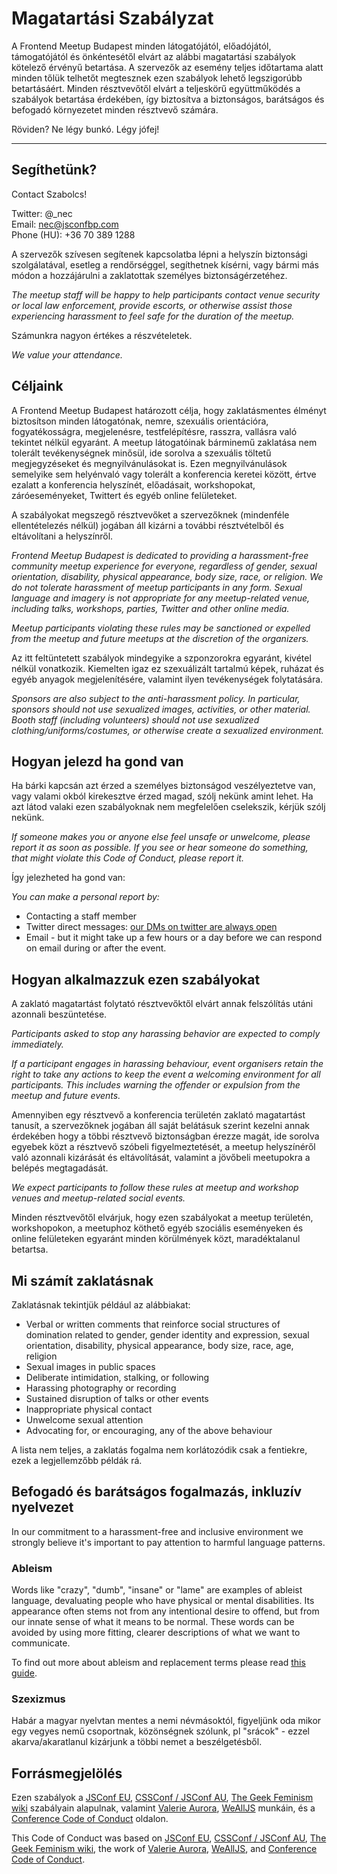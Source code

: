 # Magatartási Szabályzat

A Frontend Meetup Budapest minden látogatójától, előadójától, támogatójától és önkéntesétől elvárt az alábbi magatartási szabályok kötelező érvényű betartása. A szervezők az esemény teljes időtartama alatt minden tőlük telhetőt megtesznek ezen  szabályok lehető legszigorúbb betartásáért. Minden résztvevőtől elvárt a teljeskörű együttműködés a szabályok betartása érdekében, így biztosítva a biztonságos, barátságos és befogadó környezetet minden résztvevő számára.

Röviden? Ne légy bunkó. Légy jófej!

---

## Segíthetünk?

Contact Szabolcs!

Twitter: @_nec  
Email: nec@jsconfbp.com  
Phone (HU): +36 70 389 1288

A szervezők szívesen segítenek kapcsolatba lépni a helyszín biztonsági szolgálatával, esetleg a rendőrséggel, segíthetnek kísérni, vagy bármi más módon a hozzájárulni a zaklatottak személyes biztonságérzetéhez.

_The meetup staff will be happy to help participants contact venue security or local law enforcement, provide escorts, or otherwise assist those experiencing harassment to feel safe for the duration of the meetup._

Számunkra nagyon értékes a részvételetek.

_We value your attendance._


## Céljaink

A Frontend Meetup Budapest határozott célja, hogy zaklatásmentes élményt biztosítson minden látogatónak, nemre, szexuális orientációra, fogyatékosságra, megjelenésre, testfelépítésre, rasszra, vallásra való tekintet nélkül egyaránt. A meetup látogatóinak bárminemű zaklatása nem tolerált tevékenységnek minősül, ide sorolva a szexuális töltetű megjegyzéseket és megnyilvánulásokat is. Ezen megnyilvánulások semelyike sem helyénvaló vagy tolerált a konferencia keretei között, értve ezalatt a konferencia helyszínét, előadásait, workshopokat, záróeseményeket, Twittert és egyéb online felületeket. 

A szabályokat megszegő résztvevőket a szervezőknek (mindenféle ellentételezés nélkül) jogában áll kizárni a további résztvételből és eltávolítani a helyszínről.

_Frontend Meetup Budapest is dedicated to providing a harassment-free community meetup experience for everyone, regardless of gender, sexual orientation, disability, physical appearance, body size, race, or religion. We do not tolerate harassment of meetup participants in any form. Sexual language and imagery is not appropriate for any meetup-related venue, including talks, workshops, parties, Twitter and other online media._

_Meetup participants violating these rules may be sanctioned or expelled from the meetup and future meetups at the discretion of the organizers._

Az itt feltüntetett szabályok mindegyike a szponzorokra egyaránt, kivétel nélkül vonatkozik. Kiemelten igaz ez szexuálizált tartalmú képek, ruházat és egyéb anyagok megjelenítésére, valamint ilyen tevékenységek folytatására.

_Sponsors are also subject to the anti-harassment policy. In particular, sponsors should not use sexualized images, activities, or other material. Booth staff (including volunteers) should not use sexualized clothing/uniforms/costumes, or otherwise create a sexualized environment._

## Hogyan jelezd ha gond van

Ha bárki kapcsán azt érzed a személyes biztonságod veszélyeztetve van, vagy valami okból kirekesztve érzed magad, szólj nekünk amint lehet. Ha azt látod valaki ezen szabályoknak nem megfelelően cselekszik, kérjük szólj nekünk.

_If someone makes you or anyone else feel unsafe or unwelcome, please report it as soon as possible. If you see or hear someone do something, that might violate this Code of Conduct, please report it._

Így jelezheted ha gond van:

_You can make a personal report by:_

 - Contacting a staff member
 - Twitter direct messages: [our DMs on twitter are always open](https://twitter.com/frontendmeetup)
 - Email - but it might take up a few hours or a day before we can respond on email during or after the event.
 
## Hogyan alkalmazzuk ezen szabályokat

A zaklató magatartást folytató résztvevőktől elvárt annak felszólítás utáni azonnali beszüntetése.

_Participants asked to stop any harassing behavior are expected to comply immediately._

_If a participant engages in harassing behaviour, event organisers retain the right to take any actions to keep the event a welcoming environment for all participants. This includes warning the offender or expulsion from the meetup and future events._

Amennyiben egy résztvevő a konferencia területén zaklató magatartást tanusít, a szervezőknek jogában áll saját belátásuk szerint kezelni annak érdekében hogy a többi résztvevő biztonságban érezze magát, ide sorolva egyebek közt a résztvevő szóbeli figyelmeztetését, a meetup helyszínéről való azonnali  kizárását és eltávolítását, valamint a jövőbeli meetupokra a belépés megtagadását.

_We expect participants to follow these rules at meetup and workshop venues and meetup-related social events._

Minden résztvevőtől elvárjuk, hogy ezen szabályokat a meetup területén, workshopokon, a meetuphoz köthető egyéb szociális eseményeken és online felületeken egyaránt minden körülmények közt, maradéktalanul betartsa.

## Mi számít zaklatásnak

Zaklatásnak tekintjük például az alábbiakat:

 - Verbal or written comments that reinforce social structures of domination related to gender, gender identity and expression, sexual orientation, disability, physical appearance, body size, race, age, religion
 - Sexual images in public spaces
 - Deliberate intimidation, stalking, or following
 - Harassing photography or recording
 - Sustained disruption of talks or other events
 - Inappropriate physical contact
 - Unwelcome sexual attention
 - Advocating for, or encouraging, any of the above behaviour
 
A lista nem teljes, a zaklatás fogalma nem korlátozódik csak a fentiekre, ezek a legjellemzőbb példák rá.

## Befogadó és barátságos fogalmazás, inkluzív nyelvezet

In our commitment to a harassment-free and inclusive environment we strongly believe it's important to pay attention to harmful language patterns.

### Ableism

Words like "crazy", "dumb", "insane" or "lame" are examples of ableist language, devaluating people who have physical or mental disabilities. Its appearance often stems not from any intentional desire to offend, but from our innate sense of what it means to be normal. These words can be avoided by using more fitting, clearer descriptions of what we want to communicate.

To find out more about ableism and replacement terms please read [this guide](http://www.autistichoya.com/p/ableist-words-and-terms-to-avoid.html).

### Szexizmus

Habár a magyar nyelvtan mentes a nemi névmásoktól, figyeljünk oda mikor egy vegyes nemű csoportnak, közönségnek szólunk, pl "srácok" - ezzel akarva/akaratlanul kizárjunk a többi nemet a beszélgetésből.

## Forrásmegjelölés

Ezen szabályok a [JSConf EU](https://2018.jsconf.eu), [CSSConf / JSConf AU](http://2018.jsconfau.com/), [The Geek Feminism wiki](http://geekfeminism.wikia.com/wiki/Conference_anti-harassment/Policy) szabályain alapulnak, valamint [Valerie Aurora](https://frameshiftconsulting.com/code-of-conduct-training/), [WeAllJS](https://wealljs.org/code-of-conduct) munkáin, és a [Conference Code of Conduct](http://confcodeofconduct.com/) oldalon.


This Code of Conduct was based on [JSConf EU](https://2018.jsconf.eu), [CSSConf / JSConf AU](http://2018.jsconfau.com/), [The Geek Feminism wiki](http://geekfeminism.wikia.com/wiki/Conference_anti-harassment/Policy), the work of [Valerie Aurora](https://frameshiftconsulting.com/code-of-conduct-training/), [WeAllJS](https://wealljs.org/code-of-conduct), and [Conference Code of Conduct](http://confcodeofconduct.com/).
